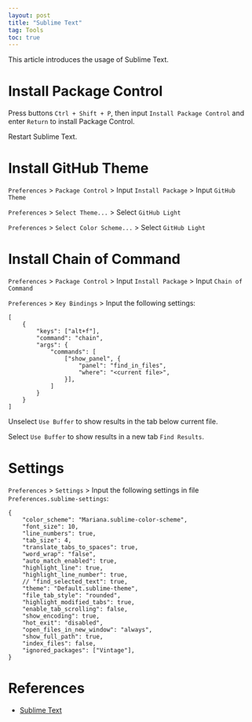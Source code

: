 ```yaml
---
layout: post
title: "Sublime Text"
tag: Tools
toc: true
---
```


This article introduces the usage of Sublime Text.

<!--more-->

# Install Package Control

Press buttons ```Ctrl + Shift + P```, then input ```Install Package Control``` and enter ```Return``` to install Package Control.

Restart Sublime Text.

# Install GitHub Theme

```Preferences``` > ```Package Control``` > Input ```Install Package``` > Input ```GitHub Theme```

```Preferences``` > ```Select Theme...``` > Select ```GitHub Light```

```Preferences``` > ```Select Color Scheme...``` > Select ```GitHub Light```

# Install Chain of Command

```Preferences``` > ```Package Control``` > Input ```Install Package``` > Input ```Chain of Command```

```Preferences``` > ```Key Bindings``` > Input the following settings:

```
[
    {
        "keys": ["alt+f"],
        "command": "chain",
        "args": {
            "commands": [
                ["show_panel", {
                    "panel": "find_in_files",
                    "where": "<current file>",
                }],
            ]
        }
    }
]
```

Unselect ```Use Buffer``` to show results in the tab below current file.

Select ```Use Buffer``` to show results in a new tab ```Find Results```.

# Settings

```Preferences``` > ```Settings``` > Input the following settings in file ```Preferences.sublime-settings```:

```
{
	"color_scheme": "Mariana.sublime-color-scheme",
	"font_size": 10,
	"line_numbers": true,
	"tab_size": 4,
	"translate_tabs_to_spaces": true,
	"word_wrap": "false",
	"auto_match_enabled": true,
	"highlight_line": true,
	"highlight_line_number": true,
	// "find_selected_text": true,
	"theme": "Default.sublime-theme",
	"file_tab_style": "rounded",
	"highlight_modified_tabs": true,
	"enable_tab_scrolling": false,
	"show_encoding": true,
	"hot_exit": "disabled",
	"open_files_in_new_window": "always",
	"show_full_path": true,
	"index_files": false,
	"ignored_packages": ["Vintage"],
}
```

# References

* [Sublime Text](https://www.sublimetext.com/)
